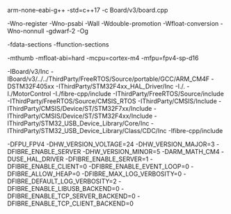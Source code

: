 arm-none-eabi-g++ -std=c++17 
-c Board/v3/board.cpp 

-Wno-register 
-Wno-psabi 
-Wall 
-Wdouble-promotion 
-Wfloat-conversion 
-Wno-nonnull -gdwarf-2 -Og 

-fdata-sections 
-ffunction-sections 

-mthumb 
-mfloat-abi=hard 
-mcpu=cortex-m4 
-mfpu=fpv4-sp-d16 

-IBoard/v3/Inc 
-IBoard/v3/../../ThirdParty/FreeRTOS/Source/portable/GCC/ARM_CM4F -DSTM32F405xx 
-IThirdParty/STM32F4xx_HAL_Driver/Inc 
-I./. 
-I./MotorControl 
-I./fibre-cpp/include 
-IThirdParty/FreeRTOS/Source/include 
-IThirdParty/FreeRTOS/Source/CMSIS_RTOS 
-IThirdParty/CMSIS/Include -IThirdParty/CMSIS/Device/ST/STM32F7xx/Include 
-IThirdParty/CMSIS/Device/ST/STM32F4xx/Include 
-IThirdParty/STM32_USB_Device_Library/Core/Inc 
-IThirdParty/STM32_USB_Device_Library/Class/CDC/Inc 
-Ifibre-cpp/include 

-DFPU_FPV4 
-DHW_VERSION_VOLTAGE=24 
-DHW_VERSION_MAJOR=3 
-DFIBRE_ENABLE_SERVER 
-DHW_VERSION_MINOR=5 
-DARM_MATH_CM4 
-DUSE_HAL_DRIVER 
-DFIBRE_ENABLE_SERVER=1 
-DFIBRE_ENABLE_CLIENT=0 
-DFIBRE_ENABLE_EVENT_LOOP=0 
-DFIBRE_ALLOW_HEAP=0 
-DFIBRE_MAX_LOG_VERBOSITY=0 
-DFIBRE_DEFAULT_LOG_VERBOSITY=2 
-DFIBRE_ENABLE_LIBUSB_BACKEND=0 
-DFIBRE_ENABLE_TCP_SERVER_BACKEND=0 
-DFIBRE_ENABLE_TCP_CLIENT_BACKEND=0 
